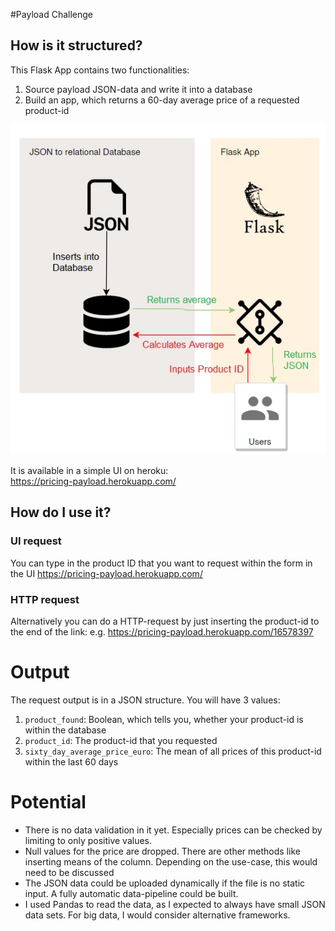 #Payload Challenge
## How is it structured?
This Flask App contains two functionalities:
1) Source payload JSON-data and write it into a database
2) Build an app, which returns a 60-day average price of a requested product-id

![Architecture](Architecture.jpg)

It is available in a simple UI on heroku: \
https://pricing-payload.herokuapp.com/

## How do I use it?
### UI request
You can type in the product ID that you want to request within the form in the UI
https://pricing-payload.herokuapp.com/

### HTTP request
Alternatively you can do a HTTP-request by just inserting the product-id to the end of the link:
e.g. https://pricing-payload.herokuapp.com/16578397

# Output
The request output is in a JSON structure. You will have 3 values:
1) `product_found`: Boolean, which tells you, whether your product-id is within the database
2) `product_id`: The product-id that you requested
3) `sixty_day_average_price_euro`: The mean of all prices of this product-id within the last 60 days

# Potential
- There is no data validation in it yet. Especially prices can be checked by limiting to only positive values.
- Null values for the price are dropped. There are other methods like inserting means of the column. 
 Depending on the use-case, this would need to be discussed
- The JSON data could be uploaded dynamically if the file is no static input. A fully automatic data-pipeline could be 
built.
- I used Pandas to read the data, as I expected to always have small JSON data sets. For big data, I would consider 
alternative frameworks.
